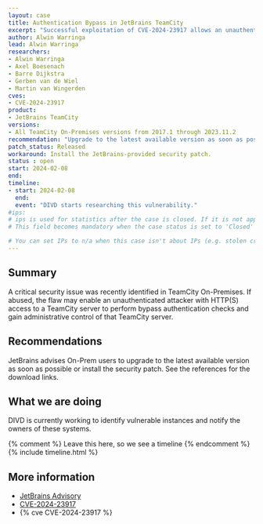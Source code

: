 ```yaml
---
layout: case
title: Authentication Bypass in JetBrains TeamCity
excerpt: "Successful exploitation of CVE-2024-23917 allows an unauthenticated attacker with HTTP(S) access to a TeamCity server to bypass authentication checks and gain administrative control of that TeamCity server."
author: Alwin Warringa
lead: Alwin Warringa
researchers:
- Alwin Warringa
- Axel Boesenach
- Barre Dijkstra
- Gerben van de Wiel
- Martin van Wingerden
cves:
- CVE-2024-23917
product: 
- JetBrains TeamCity
versions: 
- All TeamCity On-Premises versions from 2017.1 through 2023.11.2
recommendation: "Upgrade to the latest available version as soon as possible or apply the provided security patch"
patch_status: Released
workaround: Install the JetBrains-provided security patch.
status : open
start: 2024-02-08
end: 
timeline:
- start: 2024-02-08
  end:
  event: "DIVD starts researching this vulnerability."
#ips: 
# ips is used for statistics after the case is closed. If it is not applicable, you can set IPs to n/a (e.g. stolen credentials)
# This field becomes mandatory when the case status is set to 'Closed'

# You can set IPs to n/a when this case isn't about IPs (e.g. stolen credentials)
---
```

## Summary

A critical security issue was recently identified in TeamCity On-Premises. If abused, the flaw may enable an unauthenticated attacker with HTTP(S) access to a TeamCity server to perform bypass authentication checks and gain administrative control of that TeamCity server. 

## Recommendations

JetBrains advises On-Prem users to upgrade to the latest available version as soon as possible or install the security patch. See the references for the download links.

## What we are doing

DIVD is currently working to identify vulnerable instances and notify the owners of these systems. 

{% comment %}  Leave this here, so we see a timeline {% endcomment %}
{% include timeline.html %}

## More information
* [JetBrains Advisory](https://blog.jetbrains.com/teamcity/2024/02/critical-security-issue-affecting-teamcity-on-premises-cve-2024-23917/)
* [CVE-2024-23917](https://nvd.nist.gov/vuln/detail/CVE-2024-23917)
* {% cve CVE-2024-23917 %}
